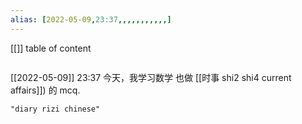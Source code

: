 ```yaml
---
alias: [2022-05-09,23:37,,,,,,,,,,,]
---
```

[[]]
table of content
```toc
```

[[2022-05-09]] 23:37
今天，我学习数学
也做 [[时事 shi2 shi4 current affairs]]) 的 mcq.
```query
"diary rizi chinese"
```